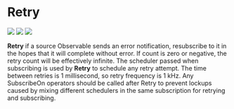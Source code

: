# Retry

[![](../../../assets/godev.svg)](https://pkg.go.dev/github.com/reactivego/rx/test/Retry?tab=doc)
[![](../../../assets/godoc.svg)](https://godoc.org/github.com/reactivego/rx/test/Retry)
[![](../../../assets/rx.svg)](http://reactivex.io/documentation/operators/retry.html)

**Retry** if a source Observable sends an error notification, resubscribe to
it in the hopes that it will complete without error. If count is zero or
negative, the retry count will be effectively infinite. The scheduler
passed when subscribing is used by **Retry** to schedule any retry attempt. The
time between retries is 1 millisecond, so retry frequency is 1 kHz. Any
SubscribeOn operators should be called after Retry to prevent lockups
caused by mixing different schedulers in the same subscription for retrying
and subscribing.
